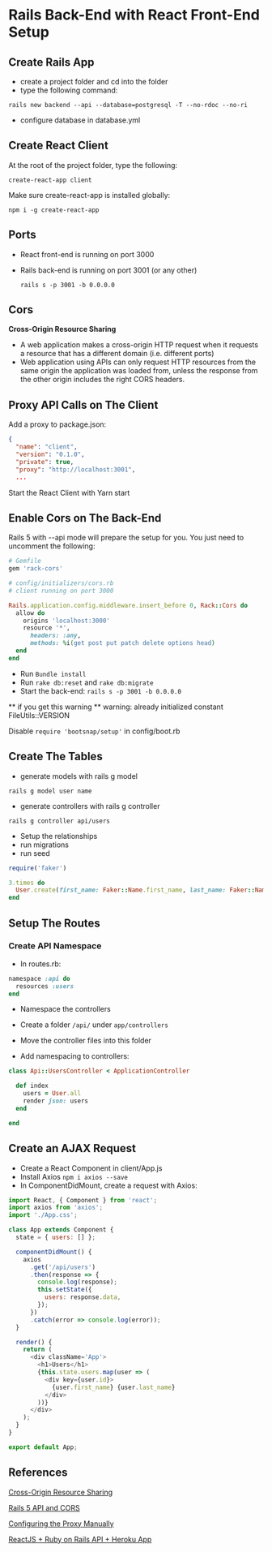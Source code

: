 # Rails Back-End with React Front-End Setup

## Create Rails App

- create a project folder and cd into the folder
- type the following command:

`rails new backend --api --database=postgresql -T --no-rdoc --no-ri`

- configure database in database.yml

## Create React Client

At the root of the project folder, type the following:

`create-react-app client`

Make sure create-react-app is installed globally:

`npm i -g create-react-app`

## Ports

- React front-end is running on port 3000
- Rails back-end is running on port 3001 (or any other)

  `rails s -p 3001 -b 0.0.0.0`

## Cors

**Cross-Origin Resource Sharing**

- A web application makes a cross-origin HTTP request when it requests a resource that has a different domain (i.e. different ports)
- Web application using APIs can only request HTTP resources from the same origin the application was loaded from, unless the response from the other origin includes the right CORS headers.

## Proxy API Calls on The Client

Add a proxy to package.json:

```json
{
  "name": "client",
  "version": "0.1.0",
  "private": true,
  "proxy": "http://localhost:3001",
  ...
```

Start the React Client with Yarn start

## Enable Cors on The Back-End

Rails 5 with --api mode will prepare the setup for you. You just need to uncomment the following:

```ruby
# Gemfile
gem 'rack-cors'

# config/initializers/cors.rb
# client running on port 3000

Rails.application.config.middleware.insert_before 0, Rack::Cors do
  allow do
    origins 'localhost:3000'
    resource '*',
      headers: :any,
      methods: %i(get post put patch delete options head)
  end
end
```

- Run `Bundle install`
- Run `rake db:reset` and `rake db:migrate`
- Start the back-end: `rails s -p 3001 -b 0.0.0.0`

** if you get this warning **
warning: already initialized constant FileUtils::VERSION

Disable `require 'bootsnap/setup'` in config/boot.rb

## Create The Tables

- generate models with rails g model

`rails g model user name`

- generate controllers with rails g controller

`rails g controller api/users`

- Setup the relationships
- run migrations
- run seed

```ruby
require('faker')

3.times do
  User.create(first_name: Faker::Name.first_name, last_name: Faker::Name.last_name, email: Faker::Internet.email, password: Faker::Internet.password)
end
```

## Setup The Routes

### Create API Namespace

- In routes.rb:

```ruby
namespace :api do
  resources :users
end
```

- Namespace the controllers

- Create a folder `/api/` under `app/controllers`
- Move the controller files into this folder
- Add namespacing to controllers:

```ruby
class Api::UsersController < ApplicationController

  def index
    users = User.all
    render json: users
  end

end
```

## Create an AJAX Request

- Create a React Component in client/App.js
- Install Axios `npm i axios --save`
- In ComponentDidMount, create a request with Axios:

```javascript
import React, { Component } from 'react';
import axios from 'axios';
import './App.css';

class App extends Component {
  state = { users: [] };

  componentDidMount() {
    axios
      .get('/api/users')
      .then(response => {
        console.log(response);
        this.setState({
          users: response.data,
        });
      })
      .catch(error => console.log(error));
  }

  render() {
    return (
      <div className='App'>
        <h1>Users</h1>
        {this.state.users.map(user => (
          <div key={user.id}>
            {user.first_name} {user.last_name}
          </div>
        ))}
      </div>
    );
  }
}

export default App;
```

## References

[Cross-Origin Resource Sharing](https://developer.mozilla.org/en-US/docs/Web/HTTP/CORS)

[Rails 5 API and CORS](https://til.hashrocket.com/posts/4d7f12b213-rails-5-api-and-cors)

[Configuring the Proxy Manually](https://github.com/facebook/create-react-app/blob/master/packages/react-scripts/template/README.md#configuring-the-proxy-manually)

[ReactJS + Ruby on Rails API + Heroku App](https://medium.com/@bruno_boehm/reactjs-ruby-on-rails-api-heroku-app-2645c93f0814)
